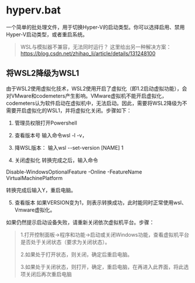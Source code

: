 # hyperv.bat

一个简单的批处理文件，用于切换Hyper-V的启动类型。你可以选择启用、禁用Hyper-V启动类型，或者重启系统。

> WSL与模拟器不兼容，无法同时运行？
> 这里给出另一种解决方案：https://blog.csdn.net/zhihao_li/article/details/131248100

## 将WSL2降级为WSL1
由于WSL2使用虚拟化技术，WSL2使用开启了虚拟化（即1.2启动虚拟功能），会对VMware和codemeters产生影响。VMware虚拟机不能开启虚拟化，codemeters认为软件启动在虚拟机中，无法启动。因此，需要将WSL2降级为不需要开启虚拟化的WSL1，并将虚拟化关闭。步骤如下：

1. 管理员权限打开Powershell
2. 查看版本号
输入命令wsl -l -v，

3. 降WSL版本：
输入wsl --set-version [NAME] 1

4. 关闭虚拟化
转换完成之后，输入命令

Disable-WindowsOptionalFeature -Online -FeatureName VirtualMachinePlatform

转换完成后输入Y，重启电脑。

5. 查看版本
如果VERSION变为1，则表示转换成功，此时能同时正常使用wsl、Vmware虚拟化。

如果仍然提示启动设备失败，请重新关闭依次虚拟机平台。步骤：

> 1.打开控制面板->程序和功能->启动或关闭Windows功能，查看虚拟机平台是否处于关闭状态（要求为关闭状态）。
> 
> 2.如果处于打开状态，则关闭，确定后重启电脑。
> 
> 3.如果处于关闭状态，则打开，确定，重启电脑，在再进入此界面，将此选项关闭后再次重启电脑

